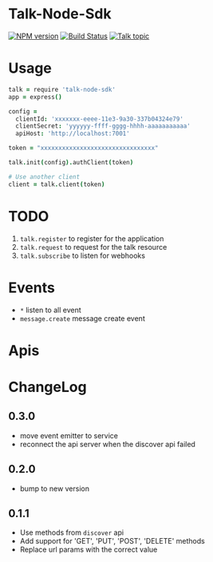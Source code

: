 Talk-Node-Sdk
======

[![NPM version][npm-image]][npm-url]
[![Build Status][travis-image]][travis-url]
[![Talk topic][talk-image]][talk-url]

# Usage

```coffeescript
talk = require 'talk-node-sdk'
app = express()

config =
  clientId: 'xxxxxxx-eeee-11e3-9a30-337b04324e79'
  clientSecret: 'yyyyyy-ffff-gggg-hhhh-aaaaaaaaaaa'
  apiHost: 'http://localhost:7001'

token = "xxxxxxxxxxxxxxxxxxxxxxxxxxxxxxxx"

talk.init(config).authClient(token)

# Use another client
client = talk.client(token)

```

# TODO

1. `talk.register` to register for the application
2. `talk.request` to request for the talk resource
3. `talk.subscribe` to listen for webhooks

# Events

- `*` listen to all event
- `message.create` message create event

# Apis

# ChangeLog

## 0.3.0
- move event emitter to service
- reconnect the api server when the discover api failed

## 0.2.0

- bump to new version

## 0.1.1

- Use methods from `discover` api
- Add support for 'GET', 'PUT', 'POST', 'DELETE' methods
- Replace url params with the correct value

[npm-url]: https://npmjs.org/package/talk-node-sdk
[npm-image]: http://img.shields.io/npm/v/talk-node-sdk.svg

[travis-url]: https://travis-ci.org/teambition/talk-node-sdk
[travis-image]: http://img.shields.io/travis/teambition/talk-node-sdk.svg

[talk-url]: https://guest.talk.ai/rooms/9c81ff703b
[talk-image]: http://img.shields.io/badge/talk-node--sdk-blue.svg
